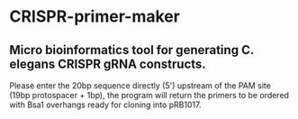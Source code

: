 # CRISPR-primer-maker

## Micro bioinformatics tool for generating C. elegans CRISPR gRNA constructs.

Please enter the 20bp sequence directly (5') upstream of the PAM site (19bp protospacer + 1bp), the program will return the primers to be ordered with Bsa1 overhangs ready for cloning into pRB1017.
